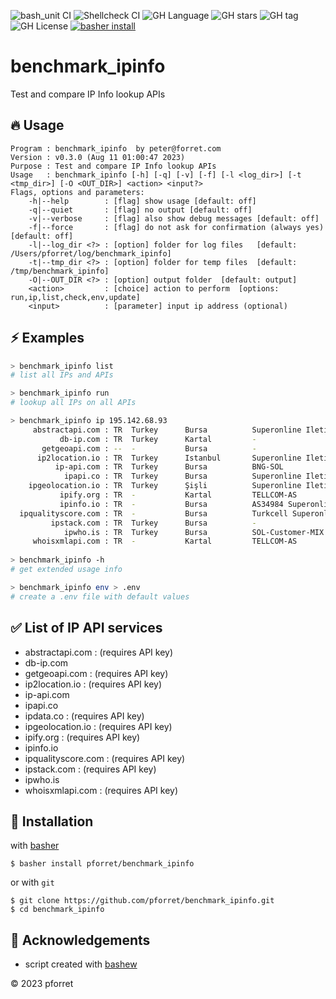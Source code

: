![bash_unit CI](https://github.com/pforret/benchmark_ipinfo/workflows/bash_unit%20CI/badge.svg)
![Shellcheck CI](https://github.com/pforret/benchmark_ipinfo/workflows/Shellcheck%20CI/badge.svg)
![GH Language](https://img.shields.io/github/languages/top/pforret/benchmark_ipinfo)
![GH stars](https://img.shields.io/github/stars/pforret/benchmark_ipinfo)
![GH tag](https://img.shields.io/github/v/tag/pforret/benchmark_ipinfo)
![GH License](https://img.shields.io/github/license/pforret/benchmark_ipinfo)
[![basher install](https://img.shields.io/badge/basher-install-white?logo=gnu-bash&style=flat)](https://www.basher.it/package/)

# benchmark_ipinfo

Test and compare IP Info lookup APIs

## 🔥 Usage

```
Program : benchmark_ipinfo  by peter@forret.com
Version : v0.3.0 (Aug 11 01:00:47 2023)
Purpose : Test and compare IP Info lookup APIs
Usage   : benchmark_ipinfo [-h] [-q] [-v] [-f] [-l <log_dir>] [-t <tmp_dir>] [-O <OUT_DIR>] <action> <input?>
Flags, options and parameters:
    -h|--help        : [flag] show usage [default: off]
    -q|--quiet       : [flag] no output [default: off]
    -v|--verbose     : [flag] also show debug messages [default: off]
    -f|--force       : [flag] do not ask for confirmation (always yes) [default: off]
    -l|--log_dir <?> : [option] folder for log files   [default: /Users/pforret/log/benchmark_ipinfo]
    -t|--tmp_dir <?> : [option] folder for temp files  [default: /tmp/benchmark_ipinfo]
    -O|--OUT_DIR <?> : [option] output folder  [default: output]
    <action>         : [choice] action to perform  [options: run,ip,list,check,env,update]
    <input>          : [parameter] input ip address (optional)
```

## ⚡️ Examples

```bash
> benchmark_ipinfo list
# list all IPs and APIs

> benchmark_ipinfo run
# lookup all IPs on all APIs

> benchmark_ipinfo ip 195.142.68.93
     abstractapi.com : TR  Turkey      Bursa          Superonline Iletisim Hizmetleri                 
           db-ip.com : TR  Turkey      Kartal         -                                              
       getgeoapi.com : --  -           Bursa          -                                              
      ip2location.io : TR  Turkey      Istanbul       Superonline Iletisim Hizmetleri A.S.                 
          ip-api.com : TR  Turkey      Bursa          BNG-SOL                                        
            ipapi.co : TR  Turkey      Bursa          Superonline Iletisim Hizmetleri A.S.                 
    ipgeolocation.io : TR  Turkey      Şişli          Superonline Iletisim Hizmetleri A.S.                 
           ipify.org : TR  -           Kartal         TELLCOM-AS                                     
           ipinfo.io : TR  -           Bursa          AS34984 Superonline Iletisim Hizmetleri A.S.
  ipqualityscore.com : TR  -           Bursa          Turkcell Superonline                           
         ipstack.com : TR  Turkey      Bursa          -                                              
            ipwho.is : TR  Turkey      Bursa          SOL-Customer-MIX                               
     whoisxmlapi.com : TR  -           Kartal         TELLCOM-AS     
            
> benchmark_ipinfo -h 
# get extended usage info

> benchmark_ipinfo env > .env
# create a .env file with default values
```

## ✅  List of IP API services
* abstractapi.com      : (requires API key)
* db-ip.com
* getgeoapi.com        : (requires API key)
* ip2location.io       : (requires API key)
* ip-api.com
* ipapi.co
* ipdata.co            : (requires API key)
* ipgeolocation.io     : (requires API key)
* ipify.org            : (requires API key)
* ipinfo.io
* ipqualityscore.com   : (requires API key)
* ipstack.com          : (requires API key)
* ipwho.is
* whoisxmlapi.com      : (requires API key)
  
## 🚀 Installation

with [basher](https://github.com/basherpm/basher)

	$ basher install pforret/benchmark_ipinfo

or with `git`

	$ git clone https://github.com/pforret/benchmark_ipinfo.git
	$ cd benchmark_ipinfo

## 📝 Acknowledgements

* script created with [bashew](https://github.com/pforret/bashew)

&copy; 2023 pforret
